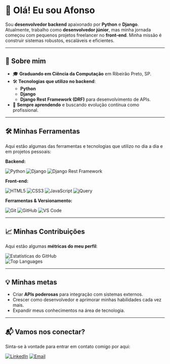 # 👋 Olá! Eu sou **Afonso**

Sou **desenvolvedor backend** apaixonado por **Python** e **Django**. Atualmente, trabalho como **desenvolvedor júnior**, mas minha jornada começou com pequenos projetos freelancer no **front-end**. Minha missão é construir sistemas robustos, escaláveis e eficientes.  

---

## 🚀 Sobre mim  
- 🎓 **Graduando em Ciência da Computação** em Ribeirão Preto, SP.  
- 🛠 **Tecnologias que utilizo no backend**:  
  - **Python**  
  - **Django**  
  - **Django Rest Framework (DRF)** para desenvolvimento de APIs.  
- 🌱 **Sempre aprendendo** e buscando evolução contínua como profissional.  

---

## 🛠️ Minhas Ferramentas  
Aqui estão algumas das ferramentas e tecnologias que utilizo no dia a dia e em projetos pessoais:  

**Backend:**  

![Python](https://img.shields.io/badge/-Python-3776AB?style=flat-square&logo=python&logoColor=white) 
![Django](https://img.shields.io/badge/-Django-092E20?style=flat-square&logo=django&logoColor=white) 
![Django Rest Framework](https://img.shields.io/badge/-DRF-ff1709?style=flat-square&logo=django&logoColor=white) 

**Front-end:**  

![HTML5](https://img.shields.io/badge/-HTML5-E34F26?style=flat-square&logo=html5&logoColor=white) 
![CSS3](https://img.shields.io/badge/-CSS3-1572B6?style=flat-square&logo=css3) 
![JavaScript](https://img.shields.io/badge/-JavaScript-333?style=flat-square&logo=javascript) 
![jQuery](https://img.shields.io/badge/-jQuery-0769AD?style=flat-square&logo=jquery&logoColor=white)

**Ferramentas & Versionamento:**  

![Git](https://img.shields.io/badge/-Git-F05032?style=flat-square&logo=git&logoColor=white) 
![GitHub](https://img.shields.io/badge/-GitHub-181717?style=flat-square&logo=github) 
![VS Code](https://img.shields.io/badge/-VS%20Code-007ACC?style=flat-square&logo=visual-studio-code&logoColor=white) 

---

## 📈 Minhas Contribuições  
Aqui estão algumas **métricas do meu perfil**:  

![Estatísticas do GitHub](https://github-readme-stats.vercel.app/api?username=AfonsoDolmen&show_icons=true&theme=radical)  
![Top Languages](https://github-readme-stats.vercel.app/api/top-langs/?username=AfonsoDolmen&layout=compact&theme=radical)  

---

## 💡 Minhas metas  
- Criar **APIs poderosas** para integração com sistemas externos.  
- Crescer como desenvolvedor e aprimorar minhas habilidades cada vez mais.
- Expandir meus conhecimentos na área de tecnologia.

---

## 📬 Vamos nos conectar?  
Sinta-se à vontade para entrar em contato comigo por aqui:  

[![LinkedIn](https://img.shields.io/badge/-LinkedIn-0077B5?style=flat-square&logo=linkedin&logoColor=white)](https://www.linkedin.com/in/afonso-dolmen-silva) 
[![Email](https://img.shields.io/badge/-Email-D14836?style=flat-square&logo=gmail&logoColor=white)](mailto:afonsodolmensilva@gmail.com)

